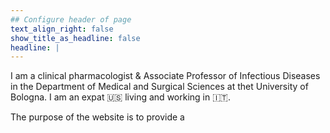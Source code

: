 ```yaml
---
## Configure header of page
text_align_right: false
show_title_as_headline: false
headline: |
---
```


<!-- this is a subheadline -->
I am a clinical pharmacologist & Associate Professor of Infectious Diseases in the Department of Medical and Surgical Sciences at thet University of Bologna. I am an expat :us: living and working in :it:.

The purpose of the website is to provide a 